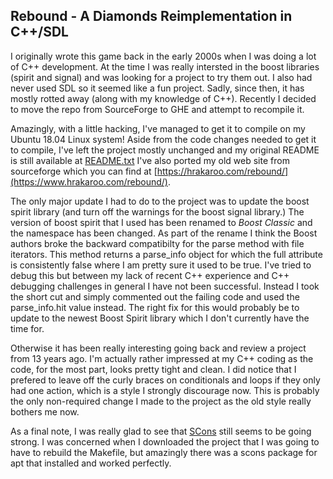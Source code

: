 ## Rebound - A Diamonds Reimplementation in C++/SDL

I originally wrote this game back in the early 2000s when I was doing
a lot of C++ development.  At the time I was really intersted in the
boost libraries (spirit and signal) and was looking for a project to
try them out.  I also had never used SDL so it seemed like a fun
project.  Sadly, since then, it has mostly rotted away (along with my
knowledge of C++).  Recently I decided to move the repo from
SourceForge to GHE and attempt to recompile it.

Amazingly, with a little hacking, I've managed to get it to compile on
my Ubuntu 18.04 Linux system!  Aside from the code changes needed to
get it to compile, I've left the project mostly unchanged and my
original README is still available at
[README.txt](README.txt)
I've also ported my old web site from sourceforge which you can find
at
[https://hrakaroo.com/rebound/](https://www.hrakaroo.com/rebound/).

The only major update I had to do to the project was to update the
boost spirit library (and turn off the warnings for the boost signal
library.)  The version of boost spirit that I used has been renamed to
_Boost Classic_ and the namespace has been changed.  As part of the
rename I think the Boost authors broke the backward compatibilty for
the parse method with file iterators.  This method returns a
parse_info object for which the full attribute is consistently false
where I am pretty sure it used to be true.  I've tried to debug this
but between my lack of recent C++ experience and C++ debugging
challenges in general I have not been successful.  Instead I took the
short cut and simply commented out the failing code and used the
parse_info.hit value instead.  The right fix for this would probably
be to update to the newest Boost Spirit library which I don't
currently have the time for.

Otherwise it has been really interesting going back and review a
project from 13 years ago.  I'm actually rather impressed at my C++
coding as the code, for the most part, looks pretty tight and clean.
I did notice that I prefered to leave off the curly braces on
conditionals and loops if they only had one action, which is a style I
strongly discourage now.  This is probably the only non-required
change I made to the project as the old style really bothers me
now.

As a final note, I was really glad to see that
[SCons](https://scons.org/) still seems to be going strong.  I was
concerned when I downloaded the project that I was going to have to
rebuild the Makefile, but amazingly there was a scons package for apt
that installed and worked perfectly.
